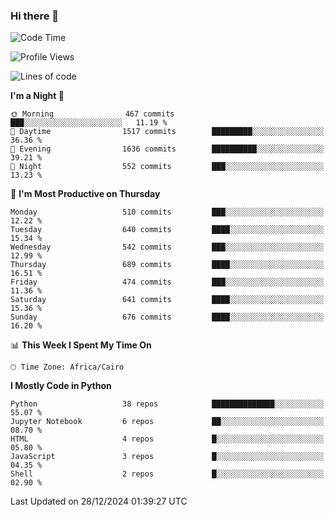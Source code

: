 ### Hi there 👋

<!--
**AMR-KELEG/AMR-KELEG** is a ✨ _special_ ✨ repository because its `README.md` (this file) appears on your GitHub profile.

Here are some ideas to get you started:

- 🔭 I’m currently working on ...
- 🌱 I’m currently learning ...
- 👯 I’m looking to collaborate on ...
- 🤔 I’m looking for help with ...
- 💬 Ask me about ...
- 📫 How to reach me: ...
- 😄 Pronouns: ...
- ⚡ Fun fact: ...
-->

<!--START_SECTION:waka-->
![Code Time](http://img.shields.io/badge/Code%20Time-0%20secs-blue)

![Profile Views](http://img.shields.io/badge/Profile%20Views-0-blue)

![Lines of code](https://img.shields.io/badge/From%20Hello%20World%20I%27ve%20Written-24.1%20million%20lines%20of%20code-blue)

**I'm a Night 🦉** 

```text
🌞 Morning                467 commits         ███░░░░░░░░░░░░░░░░░░░░░░   11.19 % 
🌆 Daytime                1517 commits        █████████░░░░░░░░░░░░░░░░   36.36 % 
🌃 Evening                1636 commits        ██████████░░░░░░░░░░░░░░░   39.21 % 
🌙 Night                  552 commits         ███░░░░░░░░░░░░░░░░░░░░░░   13.23 % 
```
📅 **I'm Most Productive on Thursday** 

```text
Monday                   510 commits         ███░░░░░░░░░░░░░░░░░░░░░░   12.22 % 
Tuesday                  640 commits         ████░░░░░░░░░░░░░░░░░░░░░   15.34 % 
Wednesday                542 commits         ███░░░░░░░░░░░░░░░░░░░░░░   12.99 % 
Thursday                 689 commits         ████░░░░░░░░░░░░░░░░░░░░░   16.51 % 
Friday                   474 commits         ███░░░░░░░░░░░░░░░░░░░░░░   11.36 % 
Saturday                 641 commits         ████░░░░░░░░░░░░░░░░░░░░░   15.36 % 
Sunday                   676 commits         ████░░░░░░░░░░░░░░░░░░░░░   16.20 % 
```


📊 **This Week I Spent My Time On** 

```text
🕑︎ Time Zone: Africa/Cairo
```

**I Mostly Code in Python** 

```text
Python                   38 repos            ██████████████░░░░░░░░░░░   55.07 % 
Jupyter Notebook         6 repos             ██░░░░░░░░░░░░░░░░░░░░░░░   08.70 % 
HTML                     4 repos             █░░░░░░░░░░░░░░░░░░░░░░░░   05.80 % 
JavaScript               3 repos             █░░░░░░░░░░░░░░░░░░░░░░░░   04.35 % 
Shell                    2 repos             █░░░░░░░░░░░░░░░░░░░░░░░░   02.90 % 
```




 Last Updated on 28/12/2024 01:39:27 UTC
<!--END_SECTION:waka-->
